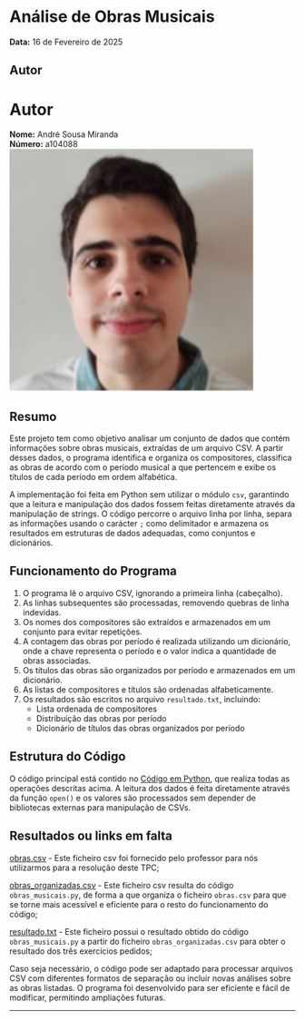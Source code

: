 # Análise de Obras Musicais

**Data:** 16 de Fevereiro de 2025

## Autor

# Autor
**Nome:** André Sousa Miranda  
**Número:** a104088  
![Foto](image/AndreMiranda.png)

## Resumo

Este projeto tem como objetivo analisar um conjunto de dados que contém informações sobre obras musicais, extraídas de um arquivo CSV. A partir desses dados, o programa identifica e organiza os compositores, classifica as obras de acordo com o período musical a que pertencem e exibe os títulos de cada período em ordem alfabética.

A implementação foi feita em Python sem utilizar o módulo `csv`, garantindo que a leitura e manipulação dos dados fossem feitas diretamente através da manipulação de strings. O código percorre o arquivo linha por linha, separa as informações usando o carácter `;` como delimitador e armazena os resultados em estruturas de dados adequadas, como conjuntos e dicionários.

## Funcionamento do Programa

1. O programa lê o arquivo CSV, ignorando a primeira linha (cabeçalho).
2. As linhas subsequentes são processadas, removendo quebras de linha indevidas.
3. Os nomes dos compositores são extraídos e armazenados em um conjunto para evitar repetições.
4. A contagem das obras por período é realizada utilizando um dicionário, onde a chave representa o período e o valor indica a quantidade de obras associadas.
5. Os títulos das obras são organizados por período e armazenados em um dicionário.
6. As listas de compositores e títulos são ordenadas alfabeticamente.
7. Os resultados são escritos no arquivo `resultado.txt`, incluindo:
   - Lista ordenada de compositores
   - Distribuição das obras por período
   - Dicionário de títulos das obras organizados por período

## Estrutura do Código

O código principal está contido no [Código em Python](obras_musicais.py), que realiza todas as operações descritas acima. A leitura dos dados é feita diretamente através da função `open()` e os valores são processados sem depender de bibliotecas externas para manipulação de CSVs.

## Resultados ou links em falta

[obras.csv](obras.csv) - Este ficheiro csv foi fornecido pelo professor para nós utilizarmos para a resolução deste TPC;

[obras_organizadas.csv](obras_organizadas.csv) - Este ficheiro csv resulta do código `obras_musicais.py`, de forma a que organiza o ficheiro `obras.csv` para que se torne mais acessível e eficiente para o resto do funcionamento do código;

[resultado.txt](resultado.txt) - Este ficheiro possui o resultado obtido do código `obras_musicais.py` a partir do ficheiro `obras_organizadas.csv` para obter o resultado dos três exercícios pedidos;

Caso seja necessário, o código pode ser adaptado para processar arquivos CSV com diferentes formatos de separação ou incluir novas análises sobre as obras listadas. O programa foi desenvolvido para ser eficiente e fácil de modificar, permitindo ampliações futuras.

---



